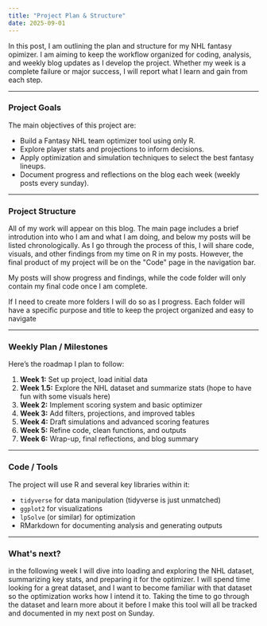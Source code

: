 ```yaml
---
title: "Project Plan & Structure"
date: 2025-09-01
---
```


In this post, I am outlining the plan and structure for my NHL fantasy opimizer. I am aiming to keep the workflow organized for coding, analysis, and weekly blog updates as I develop the project. Whether my week is a complete failure or major success, I will report what I learn and gain from each step.

---

### Project Goals

The main objectives of this project are:  
- Build a Fantasy NHL team optimizer tool using only R.  
- Explore player stats and projections to inform decisions.  
- Apply optimization and simulation techniques to select the best fantasy lineups.  
- Document progress and reflections on the blog each week (weekly posts every sunday). 

---

### Project Structure

All of my work will appear on this blog. The main page includes a brief introdution into who I am and what I am doing, and below my posts will be listed chronologically. As I go through the process of this, I will share code, visuals, and other findings from my time on R in my posts. However, the final product of my project will be on the "Code" page in the navigation bar.

My posts will show progress and findings, while the code folder will only contain my final code once I am complete. 

If I need to create more folders I will do so as I progress. Each folder will have a specific purpose and title to keep the project organized and easy to navigate

---

### Weekly Plan / Milestones

Here’s the roadmap I plan to follow:

1. **Week 1:** Set up project, load initial data  
2. **Week 1.5:** Explore the NHL dataset and summarize stats (hope to have fun with some visuals here) 
3. **Week 2:** Implement scoring system and basic optimizer  
4. **Week 3:** Add filters, projections, and improved tables  
5. **Week 4:** Draft simulations and advanced scoring features  
6. **Week 5:** Refine code, clean functions, and outputs  
7. **Week 6:** Wrap-up, final reflections, and blog summary  

---

### Code / Tools

The project will use R and several key libraries within it:  
- `tidyverse` for data manipulation (tidyverse is just unmatched) 
- `ggplot2` for visualizations  
- `lpSolve` (or similar) for optimization  
- RMarkdown for documenting analysis and generating outputs  

---

### What's next?

in the following week I will dive into loading and exploring the NHL dataset, summarizing key stats, and preparing it for the optimizer. I will spend time looking for a great dataset, and I want to become familiar with that dataset so the optimization works how I intend it to. Taking the time to go through the dataset and learn more about it before I make this tool will all be tracked and documented in my next post on Sunday.
